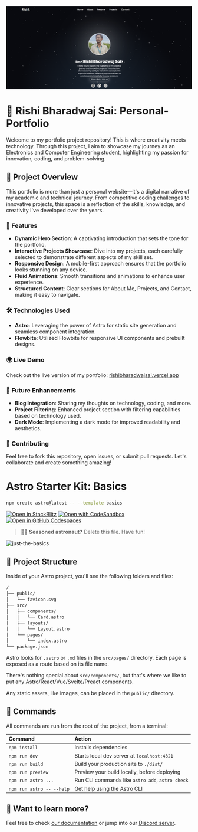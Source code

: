 ![Portfolio Screenshot](public/images/portfolio-screenshot.png)

# 🌟 Rishi Bharadwaj Sai: Personal-Portfolio

Welcome to my portfolio project repository! This is where creativity meets technology. Through this project, I aim to showcase my journey as an Electronics and Computer Engineering student, highlighting my passion for innovation, coding, and problem-solving.

## 🚀 Project Overview

This portfolio is more than just a personal website—it's a digital narrative of my academic and technical journey. From competitive coding challenges to innovative projects, this space is a reflection of the skills, knowledge, and creativity I've developed over the years.

### 🎨 Features

- **Dynamic Hero Section**: A captivating introduction that sets the tone for the portfolio.
- **Interactive Projects Showcase**: Dive into my projects, each carefully selected to demonstrate different aspects of my skill set.
- **Responsive Design**: A mobile-first approach ensures that the portfolio looks stunning on any device.
- **Fluid Animations**: Smooth transitions and animations to enhance user experience.
- **Structured Content**: Clear sections for About Me, Projects, and Contact, making it easy to navigate.

### 🛠️ Technologies Used

- **Astro**: Leveraging the power of Astro for static site generation and seamless component integration.
- **Flowbite**: Utilized Flowbite for responsive UI components and prebuilt designs.

### 🌍 Live Demo

Check out the live version of my portfolio: [rishibharadwajsai.vercel.app](https://rishibharadwajsai.vercel.app/)

### 🚧 Future Enhancements

- **Blog Integration**: Sharing my thoughts on technology, coding, and more.
- **Project Filtering**: Enhanced project section with filtering capabilities based on technology used.
- **Dark Mode**: Implementing a dark mode for improved readability and aesthetics.

### 🤝 Contributing

Feel free to fork this repository, open issues, or submit pull requests. Let's collaborate and create something amazing!

# Astro Starter Kit: Basics

```sh
npm create astro@latest -- --template basics
```

[![Open in StackBlitz](https://developer.stackblitz.com/img/open_in_stackblitz.svg)](https://stackblitz.com/github/withastro/astro/tree/latest/examples/basics)
[![Open with CodeSandbox](https://assets.codesandbox.io/github/button-edit-lime.svg)](https://codesandbox.io/p/sandbox/github/withastro/astro/tree/latest/examples/basics)
[![Open in GitHub Codespaces](https://github.com/codespaces/badge.svg)](https://codespaces.new/withastro/astro?devcontainer_path=.devcontainer/basics/devcontainer.json)

> 🧑‍🚀 **Seasoned astronaut?** Delete this file. Have fun!

![just-the-basics](https://github.com/withastro/astro/assets/2244813/a0a5533c-a856-4198-8470-2d67b1d7c554)

## 🚀 Project Structure

Inside of your Astro project, you'll see the following folders and files:

```text
/
├── public/
│   └── favicon.svg
├── src/
│   ├── components/
│   │   └── Card.astro
│   ├── layouts/
│   │   └── Layout.astro
│   └── pages/
│       └── index.astro
└── package.json
```

Astro looks for `.astro` or `.md` files in the `src/pages/` directory. Each page is exposed as a route based on its file name.

There's nothing special about `src/components/`, but that's where we like to put any Astro/React/Vue/Svelte/Preact components.

Any static assets, like images, can be placed in the `public/` directory.

## 🧞 Commands

All commands are run from the root of the project, from a terminal:

| Command                   | Action                                           |
| :------------------------ | :----------------------------------------------- |
| `npm install`             | Installs dependencies                            |
| `npm run dev`             | Starts local dev server at `localhost:4321`      |
| `npm run build`           | Build your production site to `./dist/`          |
| `npm run preview`         | Preview your build locally, before deploying     |
| `npm run astro ...`       | Run CLI commands like `astro add`, `astro check` |
| `npm run astro -- --help` | Get help using the Astro CLI                     |

## 👀 Want to learn more?

Feel free to check [our documentation](https://docs.astro.build) or jump into our [Discord server](https://astro.build/chat).
